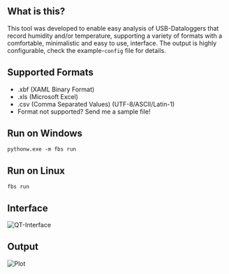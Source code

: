 ## What is this?
This tool was developed to enable easy analysis of USB-Dataloggers that record humidity and/or temperature, supporting a variety of formats with a comfortable, minimalistic and easy to use, interface. The output is highly configurable, check the example-``config`` file for details.

## Supported Formats

- .xbf (XAML Binary Format)
- .xls (Microsoft Excel)
- .csv (Comma Separated Values) (UTF-8/ASCII/Latin-1)
- Format not supported? Send me a sample file!

## Run on Windows

    pythonw.exe -m fbs run

## Run on Linux

    fbs run

## Interface
![QT-Interface](https://media.atlantishq.de/qt_ths_datenlogger.png)

## Output
![Plot](https://media.atlantishq.de/ths-plot-example.png)


